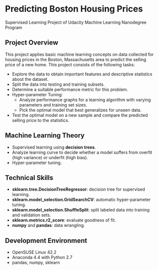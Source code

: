 # Predicting Boston Housing Prices

Supervised Learning Project of Udacity Machine Learning Nanodegree Program


## Project Overview

This project applies basic machine learning concepts on data collected for housing prices in the Boston, Massachusetts area to predict the selling price of a new home. This project consists of the following tasks:
* Explore the data to obtain important features and descriptive statistics about the dataset.
* Split the data into testing and training subsets.
* Determine a suitable performance metric for this problem.
* Hyper-parameter Tuning:
  - Analyze performance graphs for a learning algorithm with varying parameters and training set sizes.
  - Pick the optimal model that best generalizes for unseen data. 
* Test the optimal model on a new sample and compare the predicted selling price to the statistics.


## Machine Learning Theory

* Supervised learning using __decision trees__.
* Analyze learning curve to decide whether a model suffers from overfit (high variance) or underfit (high bias).
* Hyper-parameter tuning.


## Technical Skills

* __sklearn.tree.DecisionTreeRegressor__: decision tree for supervised learning.
* __sklearn.model_selection.GridSearchCV__: automatic hyper-parameter tuning.
* __sklearn.model_selection.ShuffleSplit__: split labeled data into training and validation sets.
* __sklearn.metrics.r2_score__: evaluate goodness of fit.
* __numpy__ and __pandas__: data wrangling.


## Development Environment

* OpenSUSE Linux 42.2
* Anaconda 4.4 with Python 2.7
* pandas, numpy, sklearn

